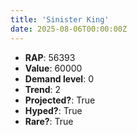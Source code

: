 ```yaml
---
title: 'Sinister King'
date: 2025-08-06T00:00:00Z
---
```

- **RAP**: 56393
- **Value**: 60000
- **Demand level**: 0
- **Trend**: 2
- **Projected?**: True
- **Hyped?**: True
- **Rare?**: True
